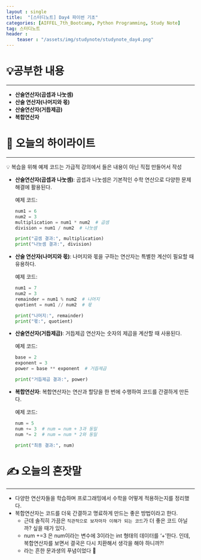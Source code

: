 ```yaml
---
layout : single
title:  "[스터디노트] Day4 파이썬 기초"
categories: [AIFFEL_7th_Bootcamp, Python Programming, Study Note]
tag: 스터디노트
header :
    teaser : "/assets/img/studynote/studynote_day4.png"
---
```



# 💡공부한 내용

---

- **산술연산자(곱셉과 나눗셈)**
- **산술 연산자(나머지와 몫)**
- **산술연산자(거듭제곱)**
- **복합연산자**

# 📝 오늘의 하이라이트

---

<aside>
💡 복습을 위해 예제 코드는 가급적 강의에서 들은 내용이 아닌 직접 만들어서 작성

</aside>

- **산술연산자(곱셉과 나눗셈)**: 곱셉과 나눗셈은 기본적인 수학 연산으로 다양한 문제 해결에 활용된다.
    
    예제 코드:
    
    ```python
    num1 = 6
    num2 = 3
    multiplication = num1 * num2  # 곱셈
    division = num1 / num2  # 나눗셈
    
    print("곱셈 결과:", multiplication)
    print("나눗셈 결과:", division)
    ```
    
- **산술 연산자(나머지와 몫)**: 나머지와 몫을 구하는 연산자는 특별한 계산이 필요할 때 유용하다.
    
    예제 코드:
    
    ```python
    num1 = 7
    num2 = 3
    remainder = num1 % num2  # 나머지
    quotient = num1 // num2  # 몫
    
    print("나머지:", remainder)
    print("몫:", quotient)
    ```
    
- **산술연산자(거듭제곱)**: 거듭제곱 연산자는 숫자의 제곱을 계산할 때 사용된다.
    
    예제 코드:
    
    ```python
    base = 2
    exponent = 3
    power = base ** exponent  # 거듭제곱
    
    print("거듭제곱 결과:", power)
    ```
    
- **복합연산자**: 복합연산자는 연산과 할당을 한 번에 수행하여 코드를 간결하게 만든다.
    
    예제 코드:
    
    ```python
    num = 5
    num += 3  # num = num + 3과 동일
    num *= 2  # num = num * 2와 동일
    
    print("최종 결과:", num)
    ```
    

# ✍️ 오늘의 혼잣말

---

- 다양한 연산자들을 학습하며 프로그래밍에서 수학을 어떻게 적용하는지를 정리했다.
- 복합연산자는 코드를 더욱 간결하고 명료하게 만드는 좋은 방법이라고 한다.
    - 근데 솔직히 가끔은 `직관적으로 보자마자 이해가 되는 코드`가 더 좋은 코드 아닐까? 싶을 때가 있다.
    - num +=3 은 num이라는 변수에 3이라는 int 형태의 데이터를 ‘+’한다. 인데, 복합연산자를 보면서 결국은 다시 치환해서 생각을 해야 하니까?!
    - 라는 흔한 문과생의 푸념이었다 🤣